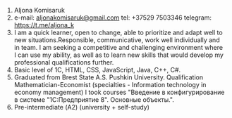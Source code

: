 1. Aljona Komisaruk
2.  e-mail: aljonakomisaruk@gmail.com
    tel: +37529 7503346
    telegram: https://t.me/aljona_k
3. I am а quick learner, open to change,  able to prioritize and adapt well to new situations.Responsible, communicative, work well individually and in team.
I am seeking a competitive and challenging environment where I can use my ability, as well as to learn new skills that would develop my professional qualifications further.
4. Basic level of 1C, HTML, CSS, JavaScript, Java, C++, C#. 
7.  Graduated from Brest State A.S. Pushkin University. Qualification Mathematician-Economist (specialties - Information technology in economy management)
    I took courses "Введение в конфигурирование в системе "1С:Предприятие 8". Основные объекты.". 
8. Pre-intermediate (А2) (university + self-study)
